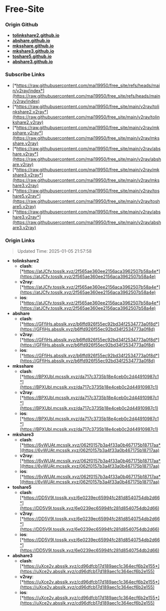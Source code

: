 # Free-Site

### Origin Github

- [**tolinkshare2.github.io**](https://github.com/tolinkshare2/tolinkshare2.github.io)
- [**abshare.github.io**](https://github.com/abshare/abshare.github.io)
- [**mksshare.github.io**](https://github.com/mksshare/mksshare.github.io)
- [**mkshare3.github.io**](https://github.com/mkshare3/mkshare3.github.io)
- [**toshare5.github.io**](https://github.com/toshare5/toshare5.github.io)
- [**abshare3.github.io**](https://github.com/abshare3/abshare3.github.io)

### Subscribe Links

- [*https://raw.githubusercontent.com/mai19950/free_site/refs/heads/main/v2ray/index*](https://raw.githubusercontent.com/mai19950/free_site/refs/heads/main/v2ray/index)
- [*https://raw.githubusercontent.com/mai19950/free_site/main/v2ray/tolinkshare2.v2ray*](https://raw.githubusercontent.com/mai19950/free_site/main/v2ray/tolinkshare2.v2ray)
- [*https://raw.githubusercontent.com/mai19950/free_site/main/v2ray/mksshare.v2ray*](https://raw.githubusercontent.com/mai19950/free_site/main/v2ray/mksshare.v2ray)
- [*https://raw.githubusercontent.com/mai19950/free_site/main/v2ray/abshare.v2ray*](https://raw.githubusercontent.com/mai19950/free_site/main/v2ray/abshare.v2ray)
- [*https://raw.githubusercontent.com/mai19950/free_site/main/v2ray/mkshare3.v2ray*](https://raw.githubusercontent.com/mai19950/free_site/main/v2ray/mkshare3.v2ray)
- [*https://raw.githubusercontent.com/mai19950/free_site/main/v2ray/toshare5.v2ray*](https://raw.githubusercontent.com/mai19950/free_site/main/v2ray/toshare5.v2ray)
- [*https://raw.githubusercontent.com/mai19950/free_site/main/v2ray/abshare3.v2ray*](https://raw.githubusercontent.com/mai19950/free_site/main/v2ray/abshare3.v2ray)

### Origin Links

> Updated Time: 2025-01-05 21:57:58

- **tolinkshare2**
  - **clash**: [*https://atJCfv.tosslk.xyz/2f565ae360ee2156aca3962507b58a4e*](https://atJCfv.tosslk.xyz/2f565ae360ee2156aca3962507b58a4e)
  - **v2ray**: [*https://atJCfv.tosslk.xyz/2f565ae360ee2156aca3962507b58a4e*](https://atJCfv.tosslk.xyz/2f565ae360ee2156aca3962507b58a4e)
  - **ios**: [*https://atJCfv.tosslk.xyz/2f565ae360ee2156aca3962507b58a4e*](https://atJCfv.tosslk.xyz/2f565ae360ee2156aca3962507b58a4e)
- **abshare**
  - **clash**: [*https://GFfiHs.absslk.xyz/b6ffd926f55ec92bd34f2534773a0f8d*](https://GFfiHs.absslk.xyz/b6ffd926f55ec92bd34f2534773a0f8d)
  - **v2ray**: [*https://GFfiHs.absslk.xyz/b6ffd926f55ec92bd34f2534773a0f8d*](https://GFfiHs.absslk.xyz/b6ffd926f55ec92bd34f2534773a0f8d)
  - **ios**: [*https://GFfiHs.absslk.xyz/b6ffd926f55ec92bd34f2534773a0f8d*](https://GFfiHs.absslk.xyz/b6ffd926f55ec92bd34f2534773a0f8d)
- **mksshare**
  - **clash**: [*https://BPXUbl.mcsslk.xyz/da717c3735b18e4ceb0c2d44910987c1*](https://BPXUbl.mcsslk.xyz/da717c3735b18e4ceb0c2d44910987c1)
  - **v2ray**: [*https://BPXUbl.mcsslk.xyz/da717c3735b18e4ceb0c2d44910987c1*](https://BPXUbl.mcsslk.xyz/da717c3735b18e4ceb0c2d44910987c1)
  - **ios**: [*https://BPXUbl.mcsslk.xyz/da717c3735b18e4ceb0c2d44910987c1*](https://BPXUbl.mcsslk.xyz/da717c3735b18e4ceb0c2d44910987c1)
- **mkshare3**
  - **clash**: [*https://6vWUAt.mcsslk.xyz/062f0157b3a4f33a0b467175b18717aa*](https://6vWUAt.mcsslk.xyz/062f0157b3a4f33a0b467175b18717aa)
  - **v2ray**: [*https://6vWUAt.mcsslk.xyz/062f0157b3a4f33a0b467175b18717aa*](https://6vWUAt.mcsslk.xyz/062f0157b3a4f33a0b467175b18717aa)
  - **ios**: [*https://6vWUAt.mcsslk.xyz/062f0157b3a4f33a0b467175b18717aa*](https://6vWUAt.mcsslk.xyz/062f0157b3a4f33a0b467175b18717aa)
- **toshare5**
  - **clash**: [*https://DD5V9l.tosslk.xyz/6e0239ec65994fc281d8540754db2d66*](https://DD5V9l.tosslk.xyz/6e0239ec65994fc281d8540754db2d66)
  - **v2ray**: [*https://DD5V9l.tosslk.xyz/6e0239ec65994fc281d8540754db2d66*](https://DD5V9l.tosslk.xyz/6e0239ec65994fc281d8540754db2d66)
  - **ios**: [*https://DD5V9l.tosslk.xyz/6e0239ec65994fc281d8540754db2d66*](https://DD5V9l.tosslk.xyz/6e0239ec65994fc281d8540754db2d66)
- **abshare3**
  - **clash**: [*https://uXce2v.absslk.xyz/cd96dfcb17d189aec1c364ecf6b2e155*](https://uXce2v.absslk.xyz/cd96dfcb17d189aec1c364ecf6b2e155)
  - **v2ray**: [*https://uXce2v.absslk.xyz/cd96dfcb17d189aec1c364ecf6b2e155*](https://uXce2v.absslk.xyz/cd96dfcb17d189aec1c364ecf6b2e155)
  - **ios**: [*https://uXce2v.absslk.xyz/cd96dfcb17d189aec1c364ecf6b2e155*](https://uXce2v.absslk.xyz/cd96dfcb17d189aec1c364ecf6b2e155)

